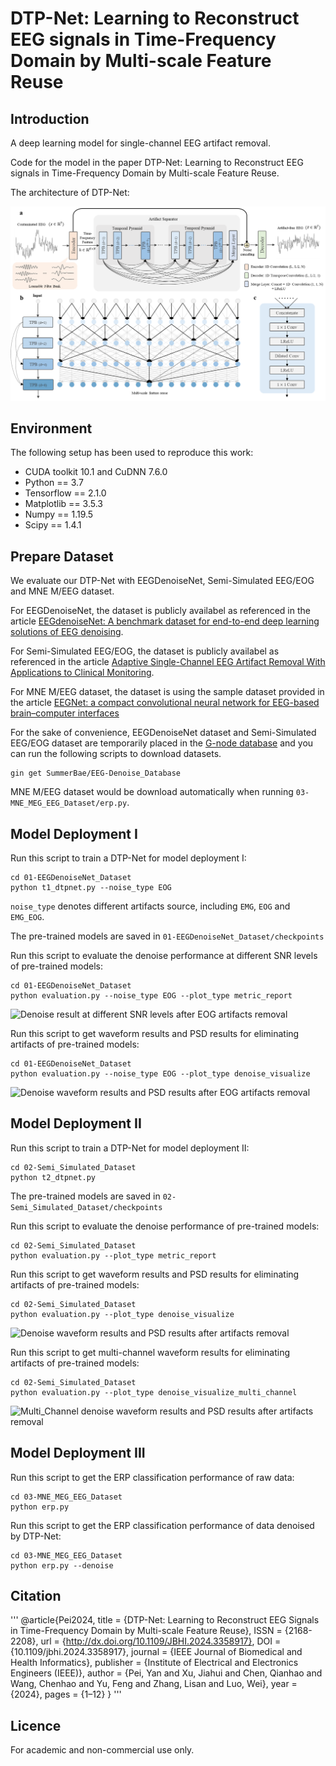 # DTP-Net: Learning to Reconstruct EEG signals in Time-Frequency Domain by Multi-scale Feature Reuse

## Introduction
A deep learning model for single-channel EEG artifact removal.

Code for the model in the paper DTP-Net: Learning to Reconstruct EEG signals in Time-Frequency Domain by Multi-scale Feature Reuse.

The architecture of DTP-Net:

![DTP-Net Architecture](https://github.com/WilliamRo/EEG-Denoise/blob/main/figure/overview_architecture.png)

## Environment
The following setup has been used to reproduce this work:

* CUDA toolkit 10.1 and CuDNN 7.6.0
* Python == 3.7
* Tensorflow == 2.1.0
* Matplotlib == 3.5.3
* Numpy == 1.19.5
* Scipy == 1.4.1

## Prepare Dataset
We evaluate our DTP-Net with EEGDenoiseNet, Semi-Simulated EEG/EOG and MNE M/EEG dataset.

For EEGDenoiseNet, the dataset is publicly availabel as referenced in the article [EEGdenoiseNet: A benchmark dataset for end-to-end deep learning solutions of EEG denoising](https://github.com/ncclabsustech/EEGdenoiseNet).

For Semi-Simulated EEG/EOG, the dataset is publicly availabel as referenced in the article [Adaptive Single-Channel EEG Artifact Removal With Applications to Clinical Monitoring](https://github.com/holcman-lab/wavelet-quantile-normalization).

For MNE M/EEG dataset, the dataset is using the sample dataset provided in the article [EEGNet: a compact convolutional neural network for EEG-based brain–computer interfaces](https://github.com/vlawhern/arl-eegmodels)

For the sake of convenience, EEGDenoiseNet dataset and Semi-Simulated EEG/EOG dataset are temporarily placed in the [G-node database](https://gin.g-node.org/SummerBae/EEG-Denoise_Database) and you can run the following scripts to download datasets.
```
gin get SummerBae/EEG-Denoise_Database
```

MNE M/EEG dataset would be download automatically when running ```03-MNE_MEG_EEG_Dataset/erp.py```.

## Model Deployment I
Run this script to train a DTP-Net for model deployment I:
```
cd 01-EEGDenoiseNet_Dataset
python t1_dtpnet.py --noise_type EOG
```
```noise_type``` denotes different artifacts source, including ```EMG```, ```EOG``` and ```EMG_EOG```.

The pre-trained models are saved in ```01-EEGDenoiseNet_Dataset/checkpoints```

Run this script to evaluate the denoise performance at different SNR levels of pre-trained models:
```
cd 01-EEGDenoiseNet_Dataset
python evaluation.py --noise_type EOG --plot_type metric_report
```
![Denoise result at different SNR levels after EOG artifacts removal](https://github.com/WilliamRo/EEG-Denoise/blob/main/figure/experiment_1.png)

Run this script to get waveform results and PSD results for eliminating artifacts of pre-trained models:
```
cd 01-EEGDenoiseNet_Dataset
python evaluation.py --noise_type EOG --plot_type denoise_visualize
```
![Denoise waveform results and PSD results after EOG artifacts removal](https://github.com/WilliamRo/EEG-Denoise/blob/main/figure/experiment_1_1.png)

## Model Deployment II
Run this script to train a DTP-Net for model deployment II:
```
cd 02-Semi_Simulated_Dataset
python t2_dtpnet.py
```

The pre-trained models are saved in ```02-Semi_Simulated_Dataset/checkpoints```

Run this script to evaluate the denoise performance of pre-trained models:
```
cd 02-Semi_Simulated_Dataset
python evaluation.py --plot_type metric_report
```

Run this script to get waveform results and PSD results for eliminating artifacts of pre-trained models:
```
cd 02-Semi_Simulated_Dataset
python evaluation.py --plot_type denoise_visualize
```
![Denoise waveform results and PSD results after artifacts removal](https://github.com/WilliamRo/EEG-Denoise/blob/main/figure/experiment_2_1.png)


Run this script to get multi-channel waveform results for eliminating artifacts of pre-trained models:
```
cd 02-Semi_Simulated_Dataset
python evaluation.py --plot_type denoise_visualize_multi_channel 
```
![Multi_Channel denoise waveform results and PSD results after artifacts removal](https://github.com/WilliamRo/EEG-Denoise/blob/main/figure/experiment_2_2.png)

## Model Deployment III
Run this script to get the ERP classification performance of raw data:
```
cd 03-MNE_MEG_EEG_Dataset
python erp.py
```
Run this script to get the ERP classification performance of data denoised by DTP-Net:
```
cd 03-MNE_MEG_EEG_Dataset
python erp.py --denoise
```
## Citation
'''
@article{Pei2024,
  title = {DTP-Net: Learning to Reconstruct EEG Signals in Time-Frequency Domain by Multi-scale Feature Reuse},
  ISSN = {2168-2208},
  url = {http://dx.doi.org/10.1109/JBHI.2024.3358917},
  DOI = {10.1109/jbhi.2024.3358917},
  journal = {IEEE Journal of Biomedical and Health Informatics},
  publisher = {Institute of Electrical and Electronics Engineers (IEEE)},
  author = {Pei,  Yan and Xu,  Jiahui and Chen,  Qianhao and Wang,  Chenhao and Yu,  Feng and Zhang,  Lisan and Luo,  Wei},
  year = {2024},
  pages = {1–12}
}
'''
## Licence
For academic and non-commercial use only.